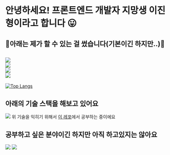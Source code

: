 # 안녕하세요! 프론트엔드 개발자 지망생 이진형이라고 합니다 😛

## 🐳아래는 제가 할 수 있는 걸 썼습니다(기본이긴 하지만..)🐳
<img src="https://img.shields.io/badge/java-007396?style=for-the-badge&logo=java&logoColor=white"><br>
<img src="https://img.shields.io/badge/html5-E34F26?style=for-the-badge&logo=html5&logoColor=white"><br>
<img src="https://img.shields.io/badge/css-1572B6?style=for-the-badge&logo=css3&logoColor=white"><br>
<img src="https://img.shields.io/badge/javascript-F7DF1E?style=for-the-badge&logo=javascript&logoColor=black"><br>
--

[![Top Langs](https://github-readme-stats.vercel.app/api/top-langs/?username=Jinnyzinny)](https://github.com/Jinnyzinny/github-readme-stats)


## 아래의 기술 스택을 해보고 있어요

<img src="https://img.shields.io/badge/react-61DAFB?style=for-the-badge&logo=react&logoColor=black">
위 기술을 익히기 위해서 <a href="https://github.com/Jinnyzinny/Do-it-React-Study">이 레포</a>에서 공부하는 중이에요

## 공부하고 싶은 분야이긴 하지만 아직 하고있지는 않아요
<img src="https://img.shields.io/badge/vue.js-4FC08D?style=for-the-badge&logo=vue.js&logoColor=white">
<img src="https://img.shields.io/badge/angular.js-DD0031?style=for-the-badge&logo=angularjs&logoColor=white">

